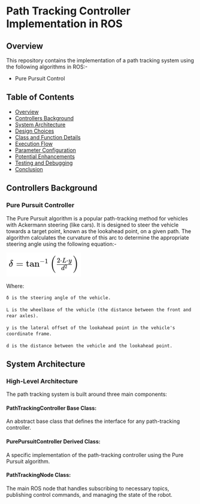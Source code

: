 # Path Tracking Controller Implementation in ROS

## Overview
This repository contains the implementation of a path tracking system using the following algorithms in ROS:-
- Pure Pursuit Control

## Table of Contents
- [Overview](#overview)
- [Controllers Background](#controller-background)
- [System Architecture](#system-architecture)
- [Design Choices](#design-choices)
- [Class and Function Details](#class-and-function-details)
- [Execution Flow](#execution-flow)
- [Parameter Configuration](#parameter-configuration)
- [Potential Enhancements](#potential-enhancements)
- [Testing and Debugging](#testing-and-debugging)
- [Conclusion](#conclusion)

## Controllers Background

### Pure Pursuit Controller 

The Pure Pursuit algorithm is a popular path-tracking method for vehicles with Ackermann steering (like cars). It is designed to steer the vehicle towards a target point, known as the lookahead point, on a given path. The algorithm calculates the curvature of this arc to determine the appropriate steering angle using the following equation:-

![Pure Pursuit Equation](https://raw.githubusercontent.com/Gowresh7/path_tracking/main/docs/PurePursuit_Eqn.png)

Where:

    δ is the steering angle of the vehicle.

    L is the wheelbase of the vehicle (the distance between the front and rear axles).

    y is the lateral offset of the lookahead point in the vehicle's coordinate frame.

    d is the distance between the vehicle and the lookahead point.


## System Architecture

### High-Level Architecture

The path tracking system is built around three main components:

#### PathTrackingController Base Class: 
An abstract base class that defines the interface for any path-tracking controller.

#### PurePursuitController Derived Class: 
A specific implementation of the path-tracking controller using the Pure Pursuit algorithm.

#### PathTrackingNode Class: 
The main ROS node that handles subscribing to necessary topics, publishing control commands, and managing the state of the robot.